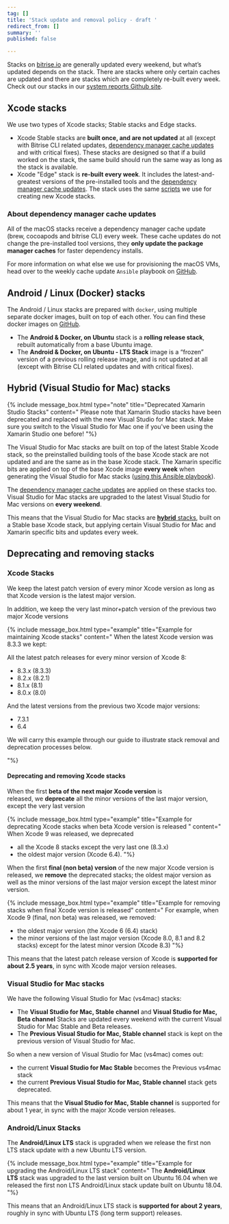 ```yaml
---
tag: []
title: 'Stack update and removal policy - draft '
redirect_from: []
summary: ''
published: false

---
```

Stacks on [bitrise.io](https://www.bitrise.io) are generally updated every weekend, but what’s updated depends on the stack. There are stacks where only certain caches are updated and there are stacks which are completely re-built every week. Check out our stacks in our [system reports Github site](https://github.com/bitrise-io/bitrise.io/tree/master/system_reports).

## Xcode stacks

We use two types of Xcode stacks; Stable stacks and Edge stacks.

* Xcode Stable stacks are **built once, and are not updated** at all (except with Bitrise CLI related updates, [dependency manager cache updates](/infrastructure/stack-update-and-removal-policy/#about-dependency-manager-cache-updates) and with critical fixes). These stacks are designed so that if a build worked on the stack, the same build should run the same way as long as the stack is available.
* Xcode "Edge" stack is **re-built every week**. It includes the latest-and-greatest versions of the pre-installed tools and the [dependency manager cache updates](/infrastructure/stack-update-and-removal-policy/#about-dependency-manager-cache-updates). The stack uses the same [scripts](https://github.com/bitrise-io/osx-box-bootstrap) we use for creating new Xcode stacks.

### About dependency manager cache updates

All of the macOS stacks receive a dependency manager cache update (brew, cocoapods and bitrise CLI) every week. These cache updates do not change the pre-installed tool versions, they **only update the package manager caches** for faster dependency installs.

For more information on what else we use for provisioning the macOS VMs, head over to the weekly cache update `Ansible` playbook on [GitHub](https://github.com/bitrise-io/osx-box-bootstrap/blob/master/weekly-cache-update-playbook.yml).

## Android / Linux (Docker) stacks

The Android / Linux stacks are prepared with `docker`, using multiple separate docker images, built on top of each other. You can find these docker images on [GitHub](https://github.com/bitrise-docker).

* The **Android & Docker, on Ubuntu** stack is a **rolling release stack**, rebuilt automatically from a base Ubuntu image.
* The **Android & Docker, on Ubuntu - LTS Stack** image is a “frozen” version of a previous rolling release image, and is not updated at all (except with Bitrise CLI related updates and with critical fixes).

## Hybrid (Visual Studio for Mac) stacks

{% include message_box.html type="note" title="Deprecated Xamarin Studio Stacks" content=" Please note that Xamarin Studio stacks have been deprecated and replaced with the new Visual Studio for Mac stack. Make sure you switch to the Visual Studio for Mac one if you've been using the Xamarin Studio one before! "%}

The Visual Studio for Mac stacks are built on top of the latest Stable Xcode stack, so the preinstalled building tools of the base Xcode stack are not updated and are the same as in the base Xcode stack. The Xamarin specific bits are applied on top of the base Xcode image **every week** when generating the Visual Studio for Mac stacks ([using this Ansible playbook](https://github.com/bitrise-io/osx-box-bootstrap/blob/master/xamarin-playbook.yml)).

The [dependency manager cache updates](/infrastructure/stack-update-and-removal-policy/#about-dependency-manager-cache-updates) are applied on these stacks too. Visual Studio for Mac stacks are upgraded to the latest Visual Studio for Mac versions on **every weekend**.

This means that the Visual Studio for Mac stacks are [**hybrid** stacks](/infrastructure/stack-update-and-removal-policy/#hybrid-stacks), built on a Stable base Xcode stack, but applying certain Visual Studio for Mac and Xamarin specific bits and updates every week.

## Deprecating and removing stacks

### Xcode Stacks

We keep the latest patch version of every minor Xcode version as long as that Xcode version is the latest major version.

In addition, we keep the very last minor+patch version of the previous two major Xcode versions

{% include message_box.html type="example" title="Example for maintaining Xcode stacks" content=" When the latest Xcode version was 8.3.3 we kept:

All the latest patch releases for every minor version of Xcode 8:

* 8.3.x (8.3.3)
* 8.2.x (8.2.1)
* 8.1.x (8.1)
* 8.0.x (8.0)

And the latest versions from the previous two Xcode major versions:

* 7.3.1
* 6.4

We will carry this example through our guide to illustrate stack removal and deprecation processes below.

"%}

#### **Deprecating and removing Xcode stacks**

When the first **beta of the next major Xcode version** is released, we **deprecate** all the minor versions of the last major version, except the very last version

{% include message_box.html type="example" title="Example for deprecating Xcode stacks when beta Xcode version is released " content=" When Xcode 9 was released, we deprecated

* all the Xcode 8 stacks except the very last one (8.3.x)
* the oldest major version (Xcode 6.4). "%}

When the first **final (non beta) version** of the new major Xcode version is released, we **remove** the deprecated stacks; the oldest major version as well as the minor versions of the last major version except the latest minor version.

{% include message_box.html type="example" title="Example for removing stacks when final Xcode version is released" content=" For example, when Xcode 9 (final, non beta) was released, we removed:

* the oldest major version (the Xcode 6 (6.4) stack)
* the minor versions of the last major version (Xcode 8.0, 8.1 and 8.2 stacks) except for the latest minor version (Xcode 8.3) "%}

This means that the latest patch release version of Xcode is **supported for about 2.5 years**, in sync with Xcode major version releases.

### Visual Studio for Mac stacks

We have the following Visual Studio for Mac (vs4mac) stacks:

* The **Visual Studio for Mac, Stable** **channel** and **Visual Studio for Mac, Beta channel** Stacks are updated every weekend with the current Visual Studio for Mac Stable and Beta releases.
* The **Previous Visual Studio for Mac, Stable channel** stack is kept on the previous version of Visual Studio for Mac.

So when a new version of Visual Studio for Mac (vs4mac) comes out:

* the current **Visual Studio for Mac Stable** becomes the Previous vs4mac stack
* the current **Previous Visual Studio for Mac, Stable channel** stack gets deprecated.

This means that the **Visual Studio for Mac, Stable channel** is supported for about 1 year, in sync with the major Xcode version releases.

### Android/Linux Stacks

The **Android/Linux LTS** stack is upgraded when we release the first non LTS stack update with a new Ubuntu LTS version.

{% include message_box.html type="example" title="Example for upgrading the Android/Linux LTS stack" content=" The **Android/Linux LTS** stack was upgraded to the last version built on Ubuntu 16.04 when we released the first non LTS Android/Linux stack update built on Ubuntu 18.04. "%}

This means that an Android/Linux LTS stack is **supported for about 2 years**, roughly in sync with Ubuntu LTS (long term support) releases.